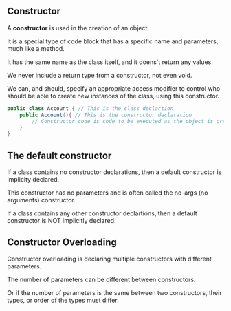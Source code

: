 ## Constructor
A <b>constructor</b> is used in the creation of an object.

It is a special type of code block that has a specific name and parameters, much like a method.

It has the same name as the class itself, and it doens't return any values.

We never include a return type from a constructor, not even void.

We can, and should, specify an appropriate access modifier to control who should be able to create new instances of the class, using this constructor.

```java
public class Account { // This is the class declartion
    public Account(){ // This is the constructor declaration
        // Constructor code is code to be executed as the object is created.s
    }
}
```
## The default constructor
If a class contains no constructor declarations, then a default constructor is implicity declared.

This constructor has no parameters and is often called the no-args (no arguments) constructor.

If a class contains any other constructor declartions, then a default constructor is NOT implicitly declared.

## Constructor Overloading
Constructor overloading is declaring multiple constructors with different parameters.

The number of parameters can be different between constructors.

Or if the number of parameters is the same between two constructors, their types, or order of the types must differ.